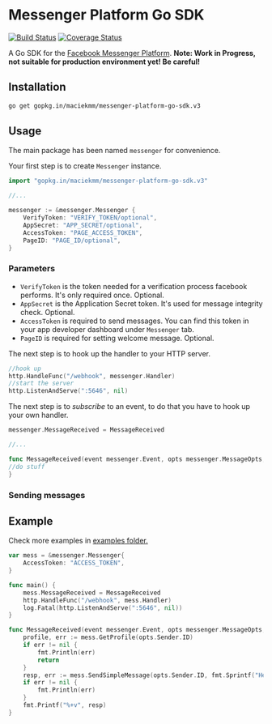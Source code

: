 Messenger Platform Go SDK
=====

[![Build Status](https://travis-ci.org/maciekmm/messenger-platform-go-sdk.svg?branch=master)](https://travis-ci.org/maciekmm/messenger-platform-go-sdk) 
[![Coverage Status](https://coveralls.io/repos/github/maciekmm/messenger-platform-go-sdk/badge.svg?branch=master)](https://coveralls.io/github/maciekmm/messenger-platform-go-sdk?branch=master)

A Go SDK for the [Facebook Messenger Platform](https://developers.facebook.com/docs/messenger-platform).
**Note: Work in Progress, not suitable for production environment yet! Be careful!**

## Installation

```bash
go get gopkg.in/maciekmm/messenger-platform-go-sdk.v3
```

## Usage

The main package has been named `messenger` for convenience. 

Your first step is to create `Messenger` instance.

```go
import "gopkg.in/maciekmm/messenger-platform-go-sdk.v3"

//...

messenger := &messenger.Messenger {
	VerifyToken: "VERIFY_TOKEN/optional",
	AppSecret: "APP_SECRET/optional",
	AccessToken: "PAGE_ACCESS_TOKEN",
	PageID: "PAGE_ID/optional",
}
```

### Parameters
* `VerifyToken` is the token needed for a verification process facebook performs. It's only required once. Optional.
* `AppSecret` is the Application Secret token. It's used for message integrity check. Optional.
* `AccessToken` is required to send messages. You can find this token in your app developer dashboard under `Messenger` tab.
* `PageID` is required for setting welcome message. Optional.

The next step is to hook up the handler to your HTTP server. 

```go
//hook up
http.HandleFunc("/webhook", messenger.Handler)
//start the server
http.ListenAndServe(":5646", nil)
```

The next step is to *subscribe* to an event, to do that you have to hook up your own handler.

```go
messenger.MessageReceived = MessageReceived

//...

func MessageReceived(event messenger.Event, opts messenger.MessageOpts, msg messenger.ReceivedMessage) {
//do stuff
}
```

### Sending messages

## Example

Check more examples in [examples folder.](https://github.com/maciekmm/messenger-platform-go-sdk/tree/master/examples)

```go
var mess = &messenger.Messenger{
	AccessToken: "ACCESS_TOKEN",
}

func main() {
	mess.MessageReceived = MessageReceived
	http.HandleFunc("/webhook", mess.Handler)
	log.Fatal(http.ListenAndServe(":5646", nil))
}

func MessageReceived(event messenger.Event, opts messenger.MessageOpts, msg messenger.ReceivedMessage) {
	profile, err := mess.GetProfile(opts.Sender.ID)
	if err != nil {
		fmt.Println(err)
		return
	}
	resp, err := mess.SendSimpleMessage(opts.Sender.ID, fmt.Sprintf("Hello, %s %s, %s", profile.FirstName, profile.LastName, msg.Text))
	if err != nil {
		fmt.Println(err)
	}
	fmt.Printf("%+v", resp)
}
```